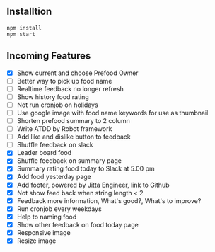 ## Installtion
```
npm install
npm start
```

## Incoming Features

- [x] Show current and choose Prefood Owner
- [ ] Better way to pick up food name
- [ ] Realtime feedback no longer refresh
- [ ] Show history food rating
- [ ] Not run cronjob on holidays
- [ ] Use google image with food name keywords for use as thumbnail
- [ ] Shorten prefood summary to 2 column
- [ ] Write ATDD by Robot framework
- [ ] Add like and dislike button to feedback
- [ ] Shuffle feedback on slack
- [x] Leader board food
- [x] Shuffle feedback on summary page
- [x] Summary rating food today to Slack at 5.00 pm
- [x] Add food yesterday page
- [X] Add footer, powered by Jitta Engineer, link to Github
- [X] Not show feed back when string length < 2
- [x] Feedback more information, What's good?, What's to improve?
- [x] Run cronjob every weekdays
- [x] Help to naming food
- [x] Show other feedback on food today page
- [x] Responsive image
- [x] Resize image
